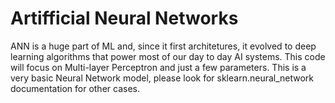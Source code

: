 # Artifficial Neural Networks
ANN is a huge part of ML and, since it first architetures, it evolved to deep learning algorithms that power most of our day to day AI systems. This code will focus on Multi-layer Perceptron and just a few parameters. This is a very basic Neural Network model, please look for sklearn.neural_network documentation for other cases.